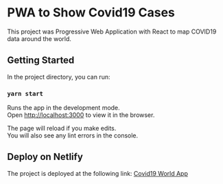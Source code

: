 # PWA to Show Covid19 Cases

This project was Progressive Web Application with React to map COVID19 data around the world.

## Getting Started

In the project directory, you can run:

### `yarn start`

Runs the app in the development mode.\
Open [http://localhost:3000](http://localhost:3000) to view it in the browser.

The page will reload if you make edits.\
You will also see any lint errors in the console.

## Deploy on Netlify

The project is deployed at the following link: [Covid19 World App](https://covid19-world-app.netlify.app/)
